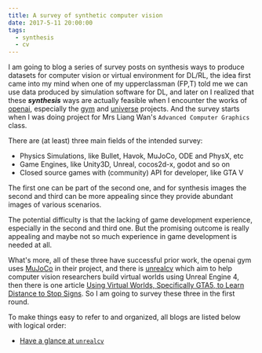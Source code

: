 ```yaml
---
title: A survey of synthetic computer vision
date: 2017-5-11 20:00:00
tags: 
  - synthesis
  - cv
---
```


I am going to blog a series of survey posts on synthesis ways to produce datasets for computer vision or virtual environment for DL/RL, the idea first came into my mind when one of my upperclassman (FP,T) told me we can use data produced by simulation software for DL,<!-- more --> and later on I realized that these ***synthesis*** ways are actually feasible when I encounter the works of [openai](https://github.com/openai), especially the [gym](https://github.com/openai/gym) and [universe](https://github.com/openai/universe) projects. And the survey starts when I was doing project for Mrs Liang Wan's `Advanced Computer Graphics` class.

There are (at least) three main fields of the intended survey:

* Physics Simulations, like Bullet, Havok, MuJoCo, ODE and PhysX, etc
* Game Engines, like Unity3D, Unreal, cocos2d-x, godot and so on
* Closed source games with (community) API for developer, like GTA V

The first one can be part of the second one, and for synthesis images the second and third can be more appealing since they provide abundant images of various scenarios.

The potential difficulty is that the lacking of game development experience, especially in the second and third one. But the promising outcome is really appealing and maybe not so much experience in game development is needed at all.

What's more, all of these three have successful prior work, the openai gym uses [MuJoCo](https://github.com/openai/gym#mujoco) in their project, and there is [unrealcv](https://github.com/unrealcv/unrealcv) which aim to help computer vision researchers build virtual worlds using Unreal Engine 4, then there is one article [Using Virtual Worlds, Specifically GTA5, to Learn
Distance to Stop Signs](http://orfe.princeton.edu/~alaink/SmartDrivingCars/DeepLearning/GTAV_TRB_Final.pdf). So I am going to survey these three in the first round.

To make things easy to refer to and organized, all blogs are listed below with logical order:

* [Have a glance at `unrealcv`](../have_a_glance_at_unrealcv)
